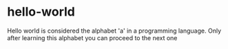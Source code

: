 # hello-world
Hello world is considered the alphabet 'a' in a programming language. Only after learning this alphabet you can proceed to the next one

